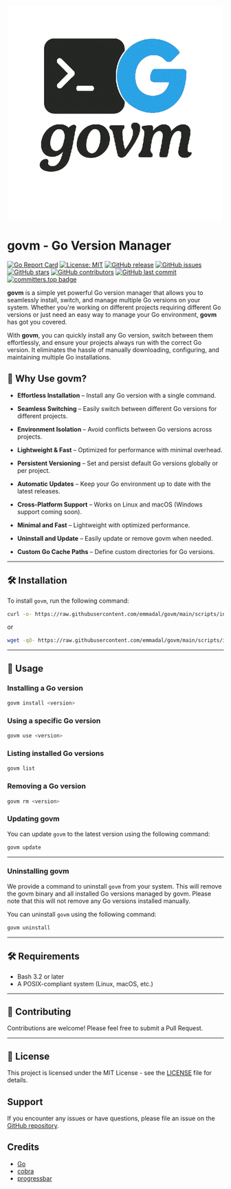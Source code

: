 ![govm Logo](./logo.png)

# govm - Go Version Manager 

[![Go Report Card](https://goreportcard.com/badge/github.com/emmadal/govm)](https://goreportcard.com/report/github.com/emmadal/govm)
[![License: MIT](https://img.shields.io/badge/License-MIT-yellow.svg)](https://opensource.org/licenses/MIT)
[![GitHub release](https://img.shields.io/github/release/emmadal/govm.svg)](https://github.com/emmadal/govm/releases)
[![GitHub issues](https://img.shields.io/github/issues/emmadal/govm.svg)](https://github.com/emmadal/govm/issues)
[![GitHub stars](https://img.shields.io/github/stars/emmadal/govm.svg)](https://github.com/emmadal/govm/stargazers)
[![GitHub contributors](https://img.shields.io/github/contributors/emmadal/govm.svg)](https://github.com/emmadal/govm/contributors)
[![GitHub last commit](https://img.shields.io/github/last-commit/emmadal/govm.svg)](https://github.com/emmadal/govm/commits/main)
[![committers.top badge](https://user-badge.committers.top/ivory_coast/emmadal.svg)](https://user-badge.committers.top/ivory_coast/emmadal)



**govm** is a simple yet powerful Go version manager that allows you to seamlessly install, switch, and manage multiple Go versions on your system. Whether you're working on different projects requiring different Go versions or just need an easy way to manage your Go environment, **govm** has got you covered.

With **govm**, you can quickly install any Go version, switch between them effortlessly, and ensure your projects always run with the correct Go version. It eliminates the hassle of manually downloading, configuring, and maintaining multiple Go installations.

## 🚀 Why Use govm?

- **Effortless Installation** – Install any Go version with a single command.

- **Seamless Switching** – Easily switch between different Go versions for different projects.

- **Environment Isolation** – Avoid conflicts between Go versions across projects.

- **Lightweight & Fast** – Optimized for performance with minimal overhead.

- **Persistent Versioning** – Set and persist default Go versions globally or per project.

- **Automatic Updates** – Keep your Go environment up to date with the latest releases.

- **Cross-Platform Support** – Works on Linux and macOS (Windows support coming soon).

- **Minimal and Fast** – Lightweight with optimized performance.

- **Uninstall and Update** – Easily update or remove govm when needed.

- **Custom Go Cache Paths** – Define custom directories for Go versions.

---

## 🛠️ Installation

To install `govm`, run the following command:

```bash
curl -o- https://raw.githubusercontent.com/emmadal/govm/main/scripts/install.sh | bash
```

or

```bash
wget -qO- https://raw.githubusercontent.com/emmadal/govm/main/scripts/install.sh | bash
```

---

## 🔧 Usage

### Installing a Go version

```bash
govm install <version>
```

### Using a specific Go version

```bash
govm use <version>
```

### Listing installed Go versions

```bash
govm list
```

### Removing a Go version

```bash
govm rm <version>
```

### Updating govm

You can update `govm` to the latest version using the following command:

```bash
govm update
```

---

### Uninstalling govm

We provide a command to uninstall `govm` from your system. This will remove the govm binary and all installed Go versions managed by govm. Please note that this will not remove any Go versions installed manually.

You can uninstall `govm` using the following command:

```bash
govm uninstall
```

---

## 🛠️ Requirements

- Bash 3.2 or later
- A POSIX-compliant system (Linux, macOS, etc.)

---

## 🤝 Contributing

Contributions are welcome! Please feel free to submit a Pull Request.

---

## 📝 License

This project is licensed under the MIT License - see the [LICENSE](LICENSE) file for details.

## Support

If you encounter any issues or have questions, please file an issue on the [GitHub repository](https://github.com/emmadal/govm/issues).

## Credits

- [Go](https://golang.org/)
- [cobra](https://github.com/spf13/cobra)
- [progressbar](https://github.com/schollz/progressbar)

